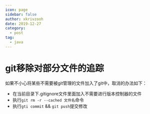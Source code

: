 ```yaml
---
icon: page
sidebar: false
author: xkrivzooh
date: 2019-12-27
category:
  - post
tag:
  - java
---
```


# git移除对部分文件的追踪

如果不小心将某些不需要被git管理的文件加入了git中，取消的办法如下：

- 在当前目录下.gitignore文件里面加入不需要进行版本控制器的文件
- 执行`git rm -r --cached 文件名`命令
- 执行`gti commit` && `git push`提交修改

